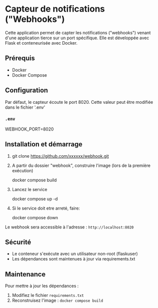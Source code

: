 # Capteur de notifications ("Webhooks")

Cette application permet de capter les notifications ("webhooks") venant d'une application tierce sur un port spécifique.  Elle est développée avec Flask et conteneurisée avec Docker.

## Prérequis

- Docker
- Docker Compose

## Configuration

Par défaut, le capteur écoute le port 8020.  Cette valeur peut être modifiée dans le fichier '.env'

### `.env`

WEBHOOK_PORT=8020




## Installation et démarrage

1. git clone https://github.com/xxxxxx/webhook.git

2. A partir du dossier "webhook", construire l'image (lors de la première exécution)

    docker compose build

3. Lancez le service 

    docker compose up -d


4. Si le service doit etre arreté, faire:

    docker compose down


Le webhook sera accessible à l'adresse : `http://localhost:8020`

## Sécurité

- Le conteneur s'exécute avec un utilisateur non-root (flaskuser)
- Les dépendances sont maintenues à jour via requirements.txt

## Maintenance

Pour mettre à jour les dépendances :
1. Modifiez le fichier `requirements.txt`
2. Reconstruisez l'image : `docker compose build`